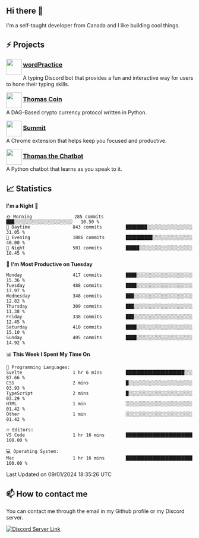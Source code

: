 <h2>Hi there 👋</h2>

<p>I'm a self-taught developer from Canada and I like building cool things.</p>

<h2>⚡ Projects</h2>

<img align="left" src="https://i.imgur.com/BIzs17V.png" width="42" height="42" />
<h3><a target="_blank" href="https://wordpractice.principle.sh/">wordPractice</a></h3>
<p>A typing Discord bot that provides a fun and interactive way for users to hone their typing skills.</p>

<img align="left" src="https://i.imgur.com/4FdQpgN.png" width="42" height="42" />
<h3><a href="https://github.com/principle105/thomas-coin">Thomas Coin</a></h3>
<p>A DAG-Based crypto currency protocol written in Python.</p>

<img align="left" src="https://i.imgur.com/Ly8Atho.png" width="42" height="42" />
<h3><a href="https://summit.sh/">Summit</a></h3>
<p>A Chrome extension that helps keep you focused and productive.</p>

<img align="left" src="https://i.imgur.com/hA9YF2s.png" width="42" height="42" />
<h3><a href="https://github.com/principle105/thomasthechatbot">Thomas the Chatbot</a></h3>
<p>A Python chatbot that learns as you speak to it.</p>

<h2>📈 Statistics</h2>

<!--START_SECTION:waka-->
**I'm a Night 🦉** 

```text
🌞 Morning                285 commits         ███░░░░░░░░░░░░░░░░░░░░░░   10.50 % 
🌆 Daytime                843 commits         ████████░░░░░░░░░░░░░░░░░   31.05 % 
🌃 Evening                1086 commits        ██████████░░░░░░░░░░░░░░░   40.00 % 
🌙 Night                  501 commits         █████░░░░░░░░░░░░░░░░░░░░   18.45 % 
```
📅 **I'm Most Productive on Tuesday** 

```text
Monday                   417 commits         ████░░░░░░░░░░░░░░░░░░░░░   15.36 % 
Tuesday                  488 commits         ████░░░░░░░░░░░░░░░░░░░░░   17.97 % 
Wednesday                348 commits         ███░░░░░░░░░░░░░░░░░░░░░░   12.82 % 
Thursday                 309 commits         ███░░░░░░░░░░░░░░░░░░░░░░   11.38 % 
Friday                   338 commits         ███░░░░░░░░░░░░░░░░░░░░░░   12.45 % 
Saturday                 410 commits         ████░░░░░░░░░░░░░░░░░░░░░   15.10 % 
Sunday                   405 commits         ████░░░░░░░░░░░░░░░░░░░░░   14.92 % 
```


📊 **This Week I Spent My Time On** 

```text
💬 Programming Languages: 
Svelte                   1 hr 6 mins         ██████████████████████░░░   87.66 % 
CSS                      2 mins              █░░░░░░░░░░░░░░░░░░░░░░░░   03.93 % 
TypeScript               2 mins              █░░░░░░░░░░░░░░░░░░░░░░░░   03.29 % 
HTML                     1 min               ░░░░░░░░░░░░░░░░░░░░░░░░░   01.42 % 
Other                    1 min               ░░░░░░░░░░░░░░░░░░░░░░░░░   01.42 % 

🔥 Editors: 
VS Code                  1 hr 16 mins        █████████████████████████   100.00 % 

💻 Operating System: 
Mac                      1 hr 16 mins        █████████████████████████   100.00 % 
```


 Last Updated on 09/01/2024 18:35:26 UTC
<!--END_SECTION:waka-->

<h2>📫 How to contact me</h2>

You can contact me through the email in my Github profile or my Discord server.

[![Discord Server Link](https://dcbadge.vercel.app/api/server/DHnk46C)](https://discord.gg/DHnk46C)

